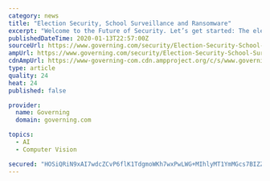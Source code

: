 ```yaml
---
category: news
title: "Election Security, School Surveillance and Ransomware"
excerpt: "Welcome to the Future of Security. Let’s get started: The election security picture continues to look unsettled. Last week, a study by the University of Michigan found that new voting machines in hundreds of districts lack adequate safeguards to protect ..."
publishedDateTime: 2020-01-13T22:57:00Z
sourceUrl: https://www.governing.com/security/Election-Security-School-Surveillance-and-Ransomware.html
ampUrl: https://www.governing.com/security/Election-Security-School-Surveillance-and-Ransomware.html?AMP
cdnAmpUrl: https://www-governing-com.cdn.ampproject.org/c/s/www.governing.com/security/Election-Security-School-Surveillance-and-Ransomware.html?AMP
type: article
quality: 24
heat: 24
published: false

provider:
  name: Governing
  domain: governing.com

topics:
  - AI
  - Computer Vision

secured: "HOSiQRiN9xAI7wdcZCvP6flK1TdgmoWKh7wxPwLWG+MIhlyMT1YmMGcs7BIZZxYCZXvdcuaxGBnSRaJnbttx/Gv/rVo2uvEZK1tn6XB+oPlxLXrAeSSsYQVTWsGL/3ULssymrcCWBbYHM9mi+t2+NgHdecjZ0zyI16SUdMBl1TGYz/fx6PNawFepI1JEqPYaJMgHFuDN8PQWdFiaIDP5AnR4xYzrylBe0lBbOjEFvhgCeJ4p76FKgI18HG8LHHQ61HtjbHAGFpAOAlyzVVjA8hmnQ27ilm930Fx4QpxNwZ4=;DUAIWPCfECL0Cofu6yYtew=="
---
```


